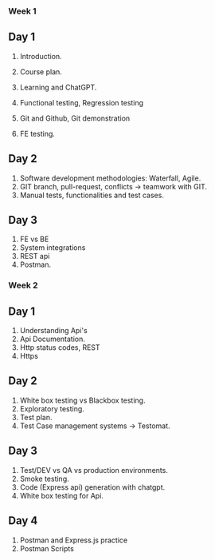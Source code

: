 ### Week 1 

## Day 1

1. Introduction.
2. Course plan.
3. Learning and ChatGPT.

4. Functional testing, Regression testing
5. Git and Github, Git demonstration
6. FE testing.

## Day 2

1. Software development methodologies: Waterfall, Agile.
2. GIT branch, pull-request, conflicts -> teamwork with GIT.
3. Manual tests, functionalities and test cases.

## Day 3

1. FE vs BE
2. System integrations
3. REST api
4. Postman.

### Week 2

## Day 1

1. Understanding Api's
2. Api Documentation.
3. Http status codes, REST
4. Https

## Day 2

1. White box testing vs Blackbox testing.
2. Exploratory testing.
3. Test plan.
4. Test Case management systems -> Testomat.

## Day 3
1. Test/DEV vs QA vs production environments.
2. Smoke testing.
3. Code (Express api) generation with chatgpt.
4. White box testing for Api.

## Day 4

1. Postman and Express.js practice
2. Postman Scripts
